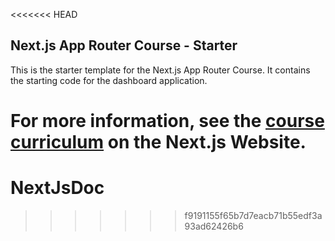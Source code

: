 <<<<<<< HEAD
## Next.js App Router Course - Starter

This is the starter template for the Next.js App Router Course. It contains the starting code for the dashboard application.

For more information, see the [course curriculum](https://nextjs.org/learn) on the Next.js Website.
=======
# NextJsDoc
>>>>>>> f9191155f65b7d7eacb71b55edf3a93ad62426b6
